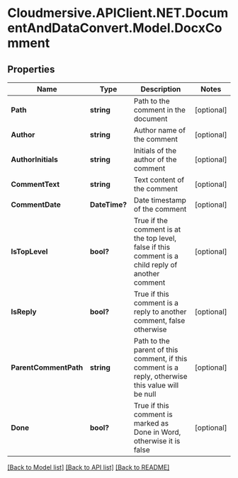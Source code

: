 # Cloudmersive.APIClient.NET.DocumentAndDataConvert.Model.DocxComment
## Properties

Name | Type | Description | Notes
------------ | ------------- | ------------- | -------------
**Path** | **string** | Path to the comment in the document | [optional] 
**Author** | **string** | Author name of the comment | [optional] 
**AuthorInitials** | **string** | Initials of the author of the comment | [optional] 
**CommentText** | **string** | Text content of the comment | [optional] 
**CommentDate** | **DateTime?** | Date timestamp of the comment | [optional] 
**IsTopLevel** | **bool?** | True if the comment is at the top level, false if this comment is a child reply of another comment | [optional] 
**IsReply** | **bool?** | True if this comment is a reply to another comment, false otherwise | [optional] 
**ParentCommentPath** | **string** | Path to the parent of this comment, if this comment is a reply, otherwise this value will be null | [optional] 
**Done** | **bool?** | True if this comment is marked as Done in Word, otherwise it is false | [optional] 

[[Back to Model list]](../README.md#documentation-for-models) [[Back to API list]](../README.md#documentation-for-api-endpoints) [[Back to README]](../README.md)

